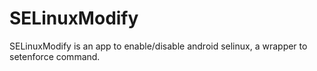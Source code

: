 # SELinuxModify
SELinuxModify is an app to enable/disable android selinux, a wrapper to setenforce command.
